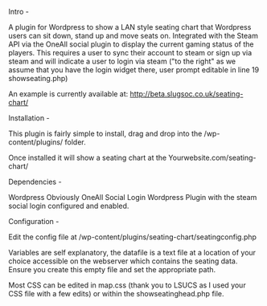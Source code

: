 Intro - 

A plugin for Wordpress to show a LAN style seating chart that Wordpress users can sit down, stand up and move seats on. Integrated with the Steam API via the OneAll social plugin to display the current gaming status of the players.
This requires a user to sync their account to steam or sign up via steam and will indicate a user to login via steam ("to the right" as we assume that you have the login widget there, user prompt editable in line 19 showseating.php)

An example is currently available at: http://beta.slugsoc.co.uk/seating-chart/

Installation -

This plugin is fairly simple to install, drag and drop into the /wp-content/plugins/ folder.

Once installed it will show a seating chart at the Yourwebsite.com/seating-chart/

Dependencies -

Wordpress Obviously
OneAll Social Login Wordpress Plugin with the steam social login configured and enabled.

Configuration - 

Edit the config file at /wp-content/plugins/seating-chart/seatingconfig.php

Variables are self explanatory, the datafile is a text file at a location of your choice accessible on the webserver which contains the seating data.
Ensure you create this empty file and set the appropriate path.

Most CSS can be edited in map.css (thank you to LSUCS as I used your CSS file with a few edits) or within the showseatinghead.php file. 